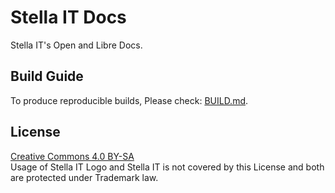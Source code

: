 # Stella IT Docs
Stella IT's Open and Libre Docs.

## Build Guide
To produce reproducible builds, Please check: [BUILD.md](BUILD.md).  

## License
[Creative Commons 4.0 BY-SA](LICENSE.md)  
Usage of Stella IT Logo and Stella IT is not covered by this License and both are protected under Trademark law.
